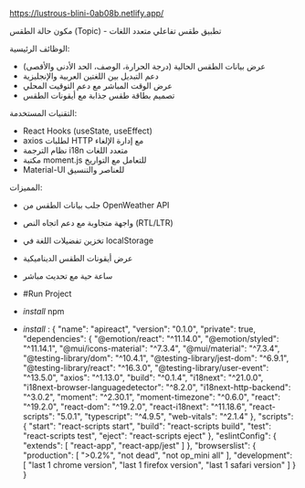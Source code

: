 
https://lustrous-blini-0ab08b.netlify.app/

مكون حالة الطقس (Topic) - تطبيق طقس تفاعلي متعدد اللغات

الوظائف الرئيسية:
- عرض بيانات الطقس الحالية (درجة الحرارة، الوصف، الحد الأدنى والأقصى)
- دعم التبديل بين اللغتين العربية والإنجليزية
- عرض الوقت المباشر مع دعم التوقيت المحلي
- تصميم بطاقة طقس جذابة مع أيقونات الطقس

التقنيات المستخدمة:
- React Hooks (useState, useEffect)
- axios لطلبات HTTP مع إدارة الإلغاء
- نظام الترجمة i18n متعدد اللغات
- مكتبة moment.js للتعامل مع التواريخ
- Material-UI للعناصر والتنسيق

المميزات:
- جلب بيانات الطقس من OpenWeather API
- واجهة متجاوبة مع دعم اتجاه النص (RTL/LTR)
- تخزين تفضيلات اللغة في localStorage
- عرض أيقونات الطقس الديناميكية
- ساعة حية مع تحديث مباشر

- #Run Project

- _install_ npm
- _install_ :
{
  "name": "apireact",
  "version": "0.1.0",
  "private": true,
  "dependencies": {
    "@emotion/react": "^11.14.0",
    "@emotion/styled": "^11.14.1",
    "@mui/icons-material": "^7.3.4",
    "@mui/material": "^7.3.4",
    "@testing-library/dom": "^10.4.1",
    "@testing-library/jest-dom": "^6.9.1",
    "@testing-library/react": "^16.3.0",
    "@testing-library/user-event": "^13.5.0",
    "axios": "^1.13.0",
    "build": "^0.1.4",
    "i18next": "^21.0.0",
    "i18next-browser-languagedetector": "^8.2.0",
    "i18next-http-backend": "^3.0.2",
    "moment": "^2.30.1",
    "moment-timezone": "^0.6.0",
    "react": "^19.2.0",
    "react-dom": "^19.2.0",
    "react-i18next": "^11.18.6",
    "react-scripts": "5.0.1",
    "typescript": "^4.9.5",
    "web-vitals": "^2.1.4"
  },
  "scripts": {
    "start": "react-scripts start",
    "build": "react-scripts build",
    "test": "react-scripts test",
    "eject": "react-scripts eject"
  },
  "eslintConfig": {
    "extends": [
      "react-app",
      "react-app/jest"
    ]
  },
  "browserslist": {
    "production": [
      ">0.2%",
      "not dead",
      "not op_mini all"
    ],
    "development": [
      "last 1 chrome version",
      "last 1 firefox version",
      "last 1 safari version"
    ]
  }
}
